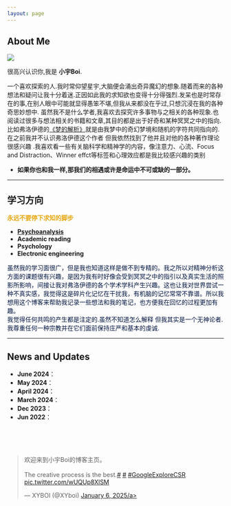```yaml
---
layout: page
---
```


## About Me

<img src="https://MinecraftHIM.github.io/shanghai.jpg" class="floatpic">



很高兴认识你,我是 **小宇Boi**.<br>

一个喜欢探索的人.我时常仰望星宇,大脑便会涌出奇异魔幻的想象.随着而来的各种想法和疑问让我十分着迷.正因如此我的求知欲也变得十分得强烈.发呆也是时常存在的事,在别人眼中可能就显得愚笨不堪,但我从来都没在乎过,只想沉浸在我的各种奇思妙想中. 虽然我不是什么学者,我喜欢去探究许多事物与之相关的各种现象.也阅读过很多与想法相关的书籍和文章,其目的都是出于好奇和某种冥冥之中的指向.比如弗洛伊德的[《梦的解析》](https://baike.baidu.com/item/梦的解析/2003222)就是由我梦中的奇幻梦境和随机的字符共同指向的.在之前我并不认识弗洛伊德这个作者 但我依然找到了他并且对他的各种著作理论很感兴趣 .我喜欢看一些有关脑科学和精神学的内容，像注意力、心流、Focus and Distraction、Winner effct等标签和心理效应都是我比较感兴趣的类别<br>

- **如果你也和我一样,那我们的相遇或许是命运中不可或缺的一部分。** 

---

## 学习方向

**<font color="#E7A712">永远不要停下求知的脚步</font>**

- **[Psychoanalysis](https://www.britannica.com/biography/Sigmund-Freud/Psychoanalytic-theory)**
- **Academic reading**
- **Psychology**
- **Electronic engineering**

<font color="##141414">虽然我的学习面很广，但是我也知道这样是做不到专精的。我之所以对精神分析这方面的课题很有兴趣，是因为我有时好像会受到冥冥之中的指引以及真实生活的照影所影响，间接让我对弗洛伊德的各个学术学科产生兴趣。这也让我对世界尝试一种不真实感，我觉得这是碎片化记忆在干扰我，有机脑的记忆常常不靠谱。所以我想用这个博客来帮助我记录一些想法和我的笔记，也方便我在回忆的过程更加有趣。<br>我觉得任何共鸣的产生都是注定的.虽然不知道怎么解释 但我其实是一个无神论者.我尊重任何一种宗教并在它们面前保持庄严和基本的虔诚.</font>

---

## News and Updates

- **June 2024**：
- **May 2024**：
- **April 2024**：
- **March 2024**：
- **Dec 2023**：
- **Jun 2022**：

<br><br><br>



<blockquote class="twitter-tweet"><p lang="en" dir="ltr">欢迎来到小宇Boi的博客主页。
<br><br>The creative process is the best.<a href="https://twitter.com/hashtag/AAAI24?src=hash&amp;ref_src=twsrc%5Etfw">#</a> <a href="https://twitter.com/hashtag/Vancouver?src=hash&amp;ref_src=twsrc%5Etfw">#</a> <a href="https://twitter.com/hashtag/GoogleExploreCSR?src=hash&amp;ref_src=twsrc%5Etfw">#GoogleExploreCSR</a> <a href="https://t.co/wUQUp8XlSM">pic.twitter.com/wUQUp8XlSM</a></p>&mdash; XYBOI (@XYboi) <a href="">January 6, 2025/a></blockquote> <script async src="https://platform.twitter.com/widgets.js" charset="utf-8"></script>

